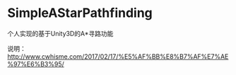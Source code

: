 # SimpleAStarPathfinding
个人实现的基于Unity3D的A*寻路功能

说明：http://www.cwhisme.com/2017/02/17/%E5%AF%BB%E8%B7%AF%E7%AE%97%E6%B3%95/
